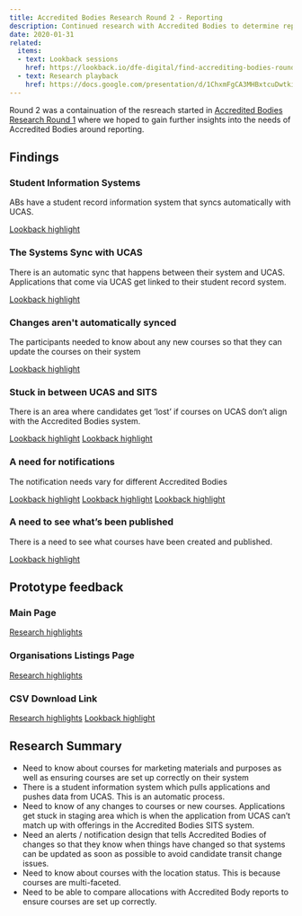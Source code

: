 ```yaml
---
title: Accredited Bodies Research Round 2 - Reporting
description: Continued research with Accredited Bodies to determine reporting needs
date: 2020-01-31
related:
  items:
  - text: Lookback sessions
    href: https://lookback.io/dfe-digital/find-accrediting-bodies-round-2
  - text: Research playback
    href: https://docs.google.com/presentation/d/1ChxmFgCA3MHBxtcuDwtkiUeNdYBXs2prmeqa9jtQuk8/edit#slide=id.g75687fc910_0_119
---
```

Round 2 was a containuation of the resreach started in [Accredited Bodies Research Round 1](link) where we hoped to gain further insights into the needs of Accredited Bodies around reporting.

## Findings

### Student Information Systems

ABs have a student record information system that syncs automatically with UCAS.

[Lookback highlight](https://docs.google.com/presentation/d/1ChxmFgCA3MHBxtcuDwtkiUeNdYBXs2prmeqa9jtQuk8/edit#slide=id.g6b4896b14d_1_124)

### The Systems Sync with UCAS

There is an automatic sync that happens between their system and UCAS. Applications that come via UCAS get linked to their student record system.

[Lookback highlight](https://docs.google.com/presentation/d/1ChxmFgCA3MHBxtcuDwtkiUeNdYBXs2prmeqa9jtQuk8/edit#slide=id.g6b4896b14d_1_22)

### Changes aren't automatically synced

The participants needed to know about any new courses so that they can update the courses on their system 

[Lookback highlight](https://docs.google.com/presentation/d/1ChxmFgCA3MHBxtcuDwtkiUeNdYBXs2prmeqa9jtQuk8/edit#slide=id.g6b4896b14d_1_36)

### Stuck in between UCAS and SITS

There is an area where candidates get ‘lost’ if courses on UCAS don’t align with the Accredited Bodies system.

[Lookback highlight](https://docs.google.com/presentation/d/1ChxmFgCA3MHBxtcuDwtkiUeNdYBXs2prmeqa9jtQuk8/edit#slide=id.g6b29d61f1c_0_18)
[Lookback highlight](https://docs.google.com/presentation/d/1ChxmFgCA3MHBxtcuDwtkiUeNdYBXs2prmeqa9jtQuk8/edit#slide=id.g6b4896b14d_1_16)

### A need for notifications

The notification needs vary for different Accredited Bodies

[Lookback highlight](https://docs.google.com/presentation/d/1ChxmFgCA3MHBxtcuDwtkiUeNdYBXs2prmeqa9jtQuk8/edit#slide=id.g6b4896b14d_1_44)
[Lookback highlight](https://docs.google.com/presentation/d/1ChxmFgCA3MHBxtcuDwtkiUeNdYBXs2prmeqa9jtQuk8/edit#slide=id.g75687fc910_0_53)
[Lookback highlight](https://docs.google.com/presentation/d/1ChxmFgCA3MHBxtcuDwtkiUeNdYBXs2prmeqa9jtQuk8/edit#slide=id.g6b4896b14d_1_117)

### A need to see what’s been published

There is a need to see what courses have been created and published.

[Lookback highlight](https://docs.google.com/presentation/d/1ChxmFgCA3MHBxtcuDwtkiUeNdYBXs2prmeqa9jtQuk8/edit#slide=id.g6b4896b14d_1_61)

## Prototype feedback

### Main Page

[Research highlights](https://docs.google.com/presentation/d/1ChxmFgCA3MHBxtcuDwtkiUeNdYBXs2prmeqa9jtQuk8/edit#slide=id.g70bcc29089_0_19)

### Organisations Listings Page

[Research highlights](https://docs.google.com/presentation/d/1ChxmFgCA3MHBxtcuDwtkiUeNdYBXs2prmeqa9jtQuk8/edit#slide=id.g6b4896b14d_1_76)

### CSV Download Link

[Research highlights](https://docs.google.com/presentation/d/1ChxmFgCA3MHBxtcuDwtkiUeNdYBXs2prmeqa9jtQuk8/edit#slide=id.g6b4896b14d_1_72)
[Lookback highlight](https://docs.google.com/presentation/d/1ChxmFgCA3MHBxtcuDwtkiUeNdYBXs2prmeqa9jtQuk8/edit#slide=id.g75687fc910_0_60)

## Research Summary

* Need to know about courses for marketing materials and purposes as well as ensuring courses are set up correctly on their system 
* There is a student information system which pulls applications and pushes data from UCAS. This is an automatic process.
* Need to know of any changes to courses or new courses. Applications get stuck in staging area which is when the application from UCAS can’t match up with offerings in the Accredited Bodies SITS system.
* Need an alerts / notification design that tells Accredited Bodies of changes so that they know when things have changed so that systems can be updated as soon as possible to avoid candidate transit change issues.
* Need to know about courses with the location status. This is because courses are multi-faceted.
* Need to be able to compare allocations with Accredited Body reports to ensure courses are set up correctly.

